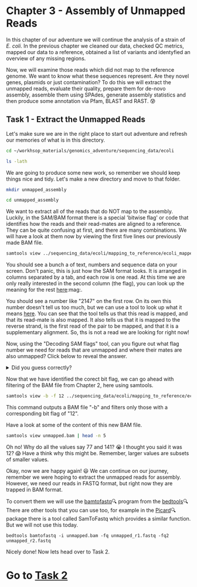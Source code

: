 # Chapter 3 - Assembly of Unmapped Reads
In this chapter of our adventure we will continue the analysis of a strain of ​*E. coli*.​ In the previous chapter we cleaned our data, checked QC metrics, mapped our data to a reference, obtained a list of variants and identyfied an overview of any missing regions.

Now, we will examine those reads which did not map to the reference genome. We want to know what these sequences represent. Are they novel genes, plasmids or just contamination? To do this we will extract the unmapped reads, evaluate their quality, prepare them for de-novo assembly, assemble them using SPAdes, generate assembly statistics and then produce some annotation via Pfam, BLAST and RAST. :cold_sweat:

## Task 1 - Extract the Unmapped Reads
Let's make sure we are in the right place to start out adventure and refresh our memories of what is in this directory.
```bash
cd ~/workhsop_materials/genomics_adventure/sequencing_data/ecoli

ls -lath
```

We are going to produce some new work, so remember we should keep things nice and tidy. Let's make a new directory and move to that folder.
```bash
mkdir unmapped_assembly

cd unmapped_assembly
```

We want to extract all of the reads that do NOT map to the assembly. Luckily, in the SAM/BAM format there is a special 'bitwise flag' or code that identifies how the reads and their read-mates are aligned to a reference. They can be quite confusing at first, and there are many combinations. We will have a look at them now by viewing the first five lines our previously made BAM file.
```bash
samtools view ../sequencing_data/ecoli/mapping_to_reference/ecoli_mapped_namesort_fixmate_sort_markdup.bam | head -n 5
```

You should see a bunch a of text, numbers and sequence data on your screen. Don't panic, this is just how the SAM format looks. It is arranged in columns separated by a tab, and each row is one read. At this time we are only really interested in the second column (the flag), you can look up the meaning for the rest [here](https://en.wikipedia.org/wiki/SAM_(file_format)#Format):mag:.

You should see a number like "2147" on the first row. On its own this number doesn't tell us too much, but we can use a tool to look up what it means [here](https://broadinstitute.github.io/picard/explain-flags.html). You can see that the tool tells us that this read is mapped, and that its read-mate is also mapped. It also tells us that it is mapped to the reverse strand, is the first read of the pair to be mapped, and that it is a supplementary alignment. So, ths is not a read we are looking for right now!

Now, using the "Decoding SAM flags" tool, can you figure out what flag number we need for reads that are unmapped and where their mates are also unmapped? Click below to reveal the answer.

<details>
  <summary>Did you guess correctly?</summary>
  The answer we were looking for is "12". :one::two:

  But some of you may have guessed 4 or 8 or even 13 or 15 or higher! :confused: So, why is it twelve?

  Let's talk about the "bit-flag" briefly. Brace yourselves! :grimacing: The number values we see are actually the summed positions of a binary code representing a set of outcomes for the reads and their pairs. Woah! Breathe. :nose: For example, we could have the binary code of "0000000100", which is equivalent to a decimal "4". Why? Well, each position from the right of the binary code can be represented in decimal as 1, 2, 4, 6, 8, 16...etc. So, a '1' in the third position from the right in binary is equivalent to a decimal "4". You can then see how this matches to each of the outcomes in the "Decoding SAM flags" tool, e.g. selecting the third box is equivalent to a value of 4! Easy huh!? :muscle:

  But why 12 and not 13 or some other combination? Remember we wanted "read unmapped" (4) AND "mate unmapped" (8), so selecting both gives us "12" (or 0000001100 in binary), that's all we need. Nonetheless, some of you may have also decided to include either "read paired" (1) or "read mapped in proper pair" (2) increasing the value. Well, the latter is not useful as we are looking for unmapped reads only. Secondly, even though "read paired" is what we are looking for it is not often a flag that is used on its own when reads are unmapped - you weren't to know. But, you can also think of what 13 represents as a subset of 12, and as we want to get all the reads we should use the lower number! :ok_woman:    
</details>

Now that we have identified the corect bit flag, we can go ahead with filtering of the BAM file from Chapter 2, here using samtools.
```bash
samtools view -b -f 12 ../sequencing_data/ecoli/mapping_to_reference/ecoli_mapped_namesort_fixmate_sort_markdup.bam -o unmapped.bam
```

This command outputs a BAM file "-b" and filters only those with a corresponding bit flag of "12".

Have a look at some of the content of this new BAM file.
```bash
samtools view unmapped.bam | head -n 5
```

Oh no! Why do all the values say 77 and 141? :sob: I thought you said it was 12? :scream: Have a think why this might be. Remember, larger values are subsets of smaller values.

Okay, now we are happy again! :smiley: We can continue on our journey, remember we were hoping to extract the unmapped reads for assembly. However, we need our reads in FASTQ format, but right now they are trapped in BAM format.

To convert them we will use the [bamtofastq](https://bedtools.readthedocs.io/en/latest/content/tools/bamtofastq.html):mag: program from the [bedtools](https://bedtools.readthedocs.io/en/latest/index.html):mag: There are other tools that you can use too, for example in the [Picard](http://picard.sourceforge.net/):mag: package there is a tool called SamToFastq which provides a similar function. But we will not use this today. 
```
bedtools bamtofastq -i unmapped.bam -fq unmapped_r1.fastq -fq2 unmapped_r2.fastq
```

Nicely done! Now lets head over to Task 2.

# Go to [Task 2](https://github.com/guyleonard/genomics_adventure/blob/release/chapter_3/task_2.md)
